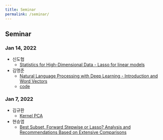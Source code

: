 ```yaml
---
title: Seminar
permalink: /seminar/
---
```


## **Seminar**

### Jan 14, 2022

* 신도협
    - [Statistics for High-Dimensional Data - Lasso for linear models](../files/HDA_chapter-2(new).pdf)
* 김명준
    - [Natural Language Processing with Deep Learning - Introduction and Word Vectors](../files/20220114_nlp_word_embeddings.pdf)
    - [code](../files/word2vec_glove.ipynb)

### Jan 7, 2022

* 김규환 
    - [Kernel PCA](../files/Kernel_PCA.pdf)
* 현승엽 
    - [Best Subset, Forward Stepwise or Lasso? Analysis and Recommendations Based on Extensive Comparisons](../files/Best_Subset,Forward_Stepwise_or_Lasso?.pdf)